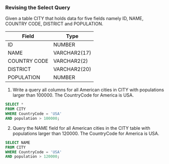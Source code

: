 ### Revising the Select Query

Given a table CITY that holds data for five fields namely ID, NAME, COUNTRY CODE, DISTRICT and POPULATION.

|  Field | Type |
|---|---|
| ID  | NUMBER |
| NAME | VARCHAR2(17)   |
| COUNTRY CODE| VARCHAR2(2)  |
| DISTRICT | VARCHAR2(20) |
| POPULATION | NUMBER |
 
1. Write a query all columns for all American cities in CITY with populations larger than 100000. The CountryCode for America is USA.

```SQL
SELECT *
FROM CITY
WHERE CountryCode = 'USA'
AND population > 100000;
```

2. Query the NAME field for all American cities in the CITY table with populations larger than 120000. The CountryCode for America is USA.

```sql
SELECT NAME
FROM CITY
WHERE CountryCode = 'USA'
AND population > 120000;
```
